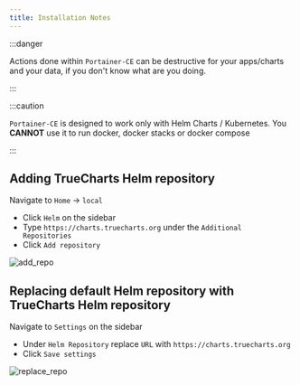 ```yaml
---
title: Installation Notes
---
```


:::danger

Actions done within `Portainer-CE` can be destructive
for your apps/charts and your data, if you don't know what
are you doing.

:::

:::caution

`Portainer-CE` is designed to work only with Helm Charts / Kubernetes.
You **CANNOT** use it to run docker, docker stacks or docker compose

:::

## Adding TrueCharts Helm repository

Navigate to `Home` -> `local`

- Click `Helm` on the sidebar
- Type `https://charts.truecharts.org` under the `Additional Repositories`
- Click `Add repository`

![add_repo](img/add_repo.png)

## Replacing default Helm repository with TrueCharts Helm repository

Navigate to `Settings` on the sidebar

- Under `Helm Repository` replace `URL` with `https://charts.truecharts.org`
- Click `Save settings`

![replace_repo](img/replace_repo.png)
